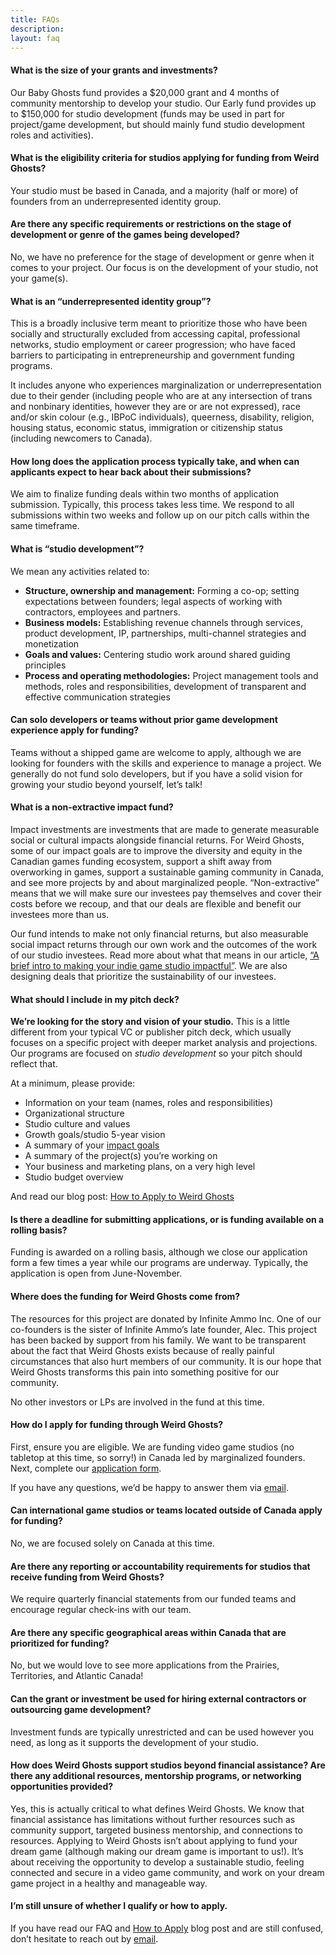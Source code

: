 ```yaml
---
title: FAQs
description:
layout: faq
---
```


#### What is the size of your grants and investments?

[](https://weirdghosts.ca/#size-of-investments)

Our Baby Ghosts fund provides a $20,000 grant and 4 months of community mentorship to develop your studio. Our Early fund provides up to $150,000 for studio development (funds may be used in part for project/game development, but should mainly fund studio development roles and activities).

#### What is the eligibility criteria for studios applying for funding from Weird Ghosts?

[](https://weirdghosts.ca/#eligibility-criteria)

Your studio must be based in Canada, and a majority (half or more) of founders from an underrepresented identity group.

#### Are there any specific requirements or restrictions on the stage of development or genre of the games being developed?

[](https://weirdghosts.ca/#development-requirements)

No, we have no preference for the stage of development or genre when it comes to your project. Our focus is on the development of your studio, not your game(s).

#### What is an “underrepresented identity group”?

[](https://weirdghosts.ca/#identity)

This is a broadly inclusive term meant to prioritize those who have been socially and structurally excluded from accessing capital, professional networks, studio employment or career progression; who have faced barriers to participating in entrepreneurship and government funding programs.

It includes anyone who experiences marginalization or underrepresentation due to their gender (including people who are at any intersection of trans and nonbinary identities, however they are or are not expressed), race and/or skin colour (e.g., IBPoC individuals), queerness, disability, religion, housing status, economic status, immigration or citizenship status (including newcomers to Canada).

#### How long does the application process typically take, and when can applicants expect to hear back about their submissions?

[](https://weirdghosts.ca/#application-timeline)

We aim to finalize funding deals within two months of application submission. Typically, this process takes less time. We respond to all submissions within two weeks and follow up on our pitch calls within the same timeframe.

#### What is “studio development”?

[](https://weirdghosts.ca/#studio-development)

We mean any activities related to:

- **Structure, ownership and management:** Forming a co-op; setting expectations between founders; legal aspects of working with contractors, employees and partners.
- **Business models:** Establishing revenue channels through services, product development, IP, partnerships, multi-channel strategies and monetization
- **Goals and values:** Centering studio work around shared guiding principles
- **Process and operating methodologies:** Project management tools and methods, roles and responsibilities, development of transparent and effective communication strategies

#### Can solo developers or teams without prior game development experience apply for funding?

[](https://weirdghosts.ca/#funding-solo-developers)

Teams without a shipped game are welcome to apply, although we are looking for founders with the skills and experience to manage a project. We generally do not fund solo developers, but if you have a solid vision for growing your studio beyond yourself, let’s talk!

#### What is a non-extractive impact fund?

[](https://weirdghosts.ca/#what-is-an-impact-fund)

Impact investments are investments that are made to generate measurable social or cultural impacts alongside financial returns. For Weird Ghosts, some of our impact goals are to improve the diversity and equity in the Canadian games funding ecosystem, support a shift away from overworking in games, support a sustainable gaming community in Canada, and see more projects by and about marginalized people. “Non-extractive” means that we will make sure our investees pay themselves and cover their costs before we recoup, and that our deals are flexible and benefit our investees more than us.

Our fund intends to make not only financial returns, but also measurable social impact returns through our own work and the outcomes of the work of our studio investees. Read more about what that means in our article, [“A brief intro to making your indie game studio impactful”](https://weirdghosts.ca/blog/a-brief-intro-to-making-your-indie-game-studio-impactful/). We are also designing deals that prioritize the sustainability of our investees.

#### What should I include in my pitch deck?

[](https://weirdghosts.ca/#pitch-deck)

**We’re looking for the story and vision of your studio.** This is a little different from your typical VC or publisher pitch deck, which usually focuses on a specific project with deeper market analysis and projections. Our programs are focused on *studio development* so your pitch should reflect that.

At a minimum, please provide:

- Information on your team (names, roles and responsibilities)
- Organizational structure
- Studio culture and values
- Growth goals/studio 5-year vision
- A summary of your [impact goals](https://weirdghosts.ca/blog/a-brief-intro-to-making-your-indie-game-studio-impactful/)
- A summary of the project(s) you’re working on
- Your business and marketing plans, on a very high level
- Studio budget overview

And read our blog post: [How to Apply to Weird Ghosts](https://weirdghosts.ca/blog/how-to-apply-to-weird-ghosts/)

#### Is there a deadline for submitting applications, or is funding available on a rolling basis?

[](https://weirdghosts.ca/#application-deadline)

Funding is awarded on a rolling basis, although we close our application form a few times a year while our programs are underway. Typically, the application is open from June-November.

#### Where does the funding for Weird Ghosts come from?

[](https://weirdghosts.ca/#resources)

The resources for this project are donated by Infinite Ammo Inc. One of our co-founders is the sister of Infinite Ammo’s late founder, Alec. This project has been backed by support from his family. We want to be transparent about the fact that Weird Ghosts exists because of really painful circumstances that also hurt members of our community. It is our hope that Weird Ghosts transforms this pain into something positive for our community.

No other investors or LPs are involved in the fund at this time.

#### How do I apply for funding through Weird Ghosts?

[](https://weirdghosts.ca/#how-to-apply)

First, ensure you are eligible. We are funding video game studios (no tabletop at this time, so sorry!) in Canada led by marginalized founders. Next, complete our [application form](https://weirdghosts.ca/apply).

If you have any questions, we’d be happy to answer them via [email](mailto:hello@weirdghosts.ca).

#### Can international game studios or teams located outside of Canada apply for funding?

[](https://weirdghosts.ca/#international-studios-funding)

No, we are focused solely on Canada at this time.

#### Are there any reporting or accountability requirements for studios that receive funding from Weird Ghosts?

[](https://weirdghosts.ca/#reporting-requirements)

We require quarterly financial statements from our funded teams and encourage regular check-ins with our team.

#### Are there any specific geographical areas within Canada that are prioritized for funding?

[](https://weirdghosts.ca/#geographical-prioritization)

No, but we would love to see more applications from the Prairies, Territories, and Atlantic Canada!

#### Can the grant or investment be used for hiring external contractors or outsourcing game development?

[](https://weirdghosts.ca/#grant-use-external-contractors)

Investment funds are typically unrestricted and can be used however you need, as long as it supports the development of your studio.

#### How does Weird Ghosts support studios beyond financial assistance? Are there any additional resources, mentorship programs, or networking opportunities provided?

[](https://weirdghosts.ca/#studio-support-beyond-funding)

Yes, this is actually critical to what defines Weird Ghosts. We know that financial assistance has limitations without further resources such as community support, targeted business mentorship, and connections to resources. Applying to Weird Ghosts isn’t about applying to fund your dream game (although making our dream game is important to us!). It’s about receiving the opportunity to develop a sustainable studio, feeling connected and secure in a video game community, and work on your dream game project in a healthy and manageable way.

#### I’m still unsure of whether I qualify or how to apply.

[](https://weirdghosts.ca/#qualification-application)

If you have read our FAQ and [How to Apply](https://weirdghosts.ca/blog/how-to-apply-to-weird-ghosts/) blog post and are still confused, don’t hesitate to reach out by [email](mailto:hello@weirdghosts.ca).
